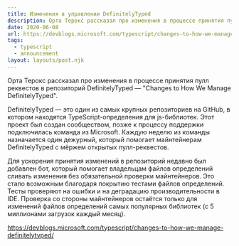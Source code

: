 ```yaml
---
title: Изменения в управлении DefinitelyTyped
description: Орта Терокс рассказал про изменения в процессе принятия пулл реквестов в репозиторий DefinitelyTyped
date: 2020-06-08
url: https://devblogs.microsoft.com/typescript/changes-to-how-we-manage-definitelytyped/
tags:
  - typescript
  - announcement
layout: layouts/post.njk
---
```

Орта Терокс рассказал про изменения в процессе принятия пулл реквестов в репозиторий DefinitelyTyped — "Changes to How We Manage DefinitelyTyped".

DefinitelyTyped — это один из самых крупных репозиториев на GitHub, в котором находятся TypeScript-определения для js-библиотек. Этот проект был создан сообществом, позже к процессу поддержки подключилась команда из Microsoft. Каждую неделю из команды назначается один дежурный, который помогает майнтейнерам DefinitelyTyped с мёржем открытых пулл-реквестов.

Для ускорения принятия изменений в репозиторий недавно был добавлен бот, который помогает владельцам файлов определений сливать изменения без обязательной проверки майнтейнеров. Это стало возможным благодаря покрытию тестами файлов определений. Тесты проверяют на ошибки и на деградацию производительности в IDE. Проверка со стороны майнтейнеров остаётся только для изменений файлов определений самых популярных библиотек (с 5 миллионами загрузок каждый месяц).

https://devblogs.microsoft.com/typescript/changes-to-how-we-manage-definitelytyped/
